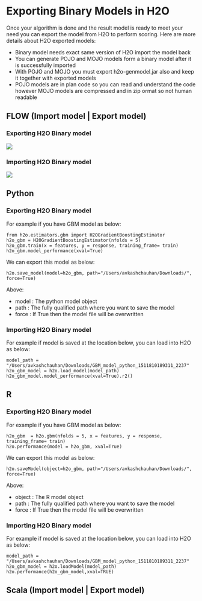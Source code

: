 # Exporting Binary Models in H2O #

Once your algorithm is done and the result model is ready to meet your need you can export the model from H2O to perform scoring. Here are more details about H2O exported models:

- Binary model needs exact same version of H2O import the model back
- You can generate POJO and MOJO models form a binary model after it is successfully imported
- With POJO and MOJO you must export h2o-genmodel.jar also and keep it together with exported models
- POJO models are in plan code so you can read and understand the code however MOJO models are compressed and in zip ormat so not human readable

## FLOW (Import model | Export model) ##

### Exporting H2O Binary model ###
![](https://github.com/Avkash/mldl/blob/master/images/h2o_flow_model_export.png?raw=true)

### Importing H2O Binary model ###
![](https://github.com/Avkash/mldl/blob/master/images/h2o_flow_model_import.png?raw=true)

## Python ##

### Exporting H2O Binary model ###
For example if you have GBM model as below:
```
from h2o.estimators.gbm import H2OGradientBoostingEstimator
h2o_gbm = H2OGradientBoostingEstimator(nfolds = 5)
h2o_gbm.train(x = features, y = response, training_frame= train)
h2o_gbm.model_performance(xval=True)
```
We can export this model as below:
```
h2o.save_model(model=h2o_gbm, path="/Users/avkashchauhan/Downloads/", force=True)
```
Above: 
 - model : The python model object
 - path  : The fully qualified path where you want to save the model
 - force : If True then the model file will be overwritten
 
### Importing H2O Binary model ###

For example if model is saved at the location below, you can load into H2O as below:
```
model_path = "/Users/avkashchauhan/Downloads/GBM_model_python_1511810189311_2237"
h2o_gbm_model = h2o.load_model(model_path)
h2o_gbm_model.model_performance(xval=True).r2()
```

## R ##

### Exporting H2O Binary model ###

For example if you have GBM model as below:
```
h2o_gbm  = h2o.gbm(nfolds = 5, x = features, y = response, training_frame= train)
h2o.performance(model = h2o_gbm, xval=True)
```
We can export this model as below:
```
h2o.saveModel(object=h2o_gbm, path="/Users/avkashchauhan/Downloads/", force=True)
```
Above: 
 - object : The R model object
 - path  : The fully qualified path where you want to save the model
 - force : If True then the model file will be overwritten
 
### Importing H2O Binary model ###
For example if model is saved at the location below, you can load into H2O as below:
```
model_path = "/Users/avkashchauhan/Downloads/GBM_model_python_1511810189311_2237"
h2o_gbm_model = h2o.loadModel(model_path)
h2o.performance(h2o_gbm_model,xval=TRUE)
```

## Scala (Import model | Export model) ##

